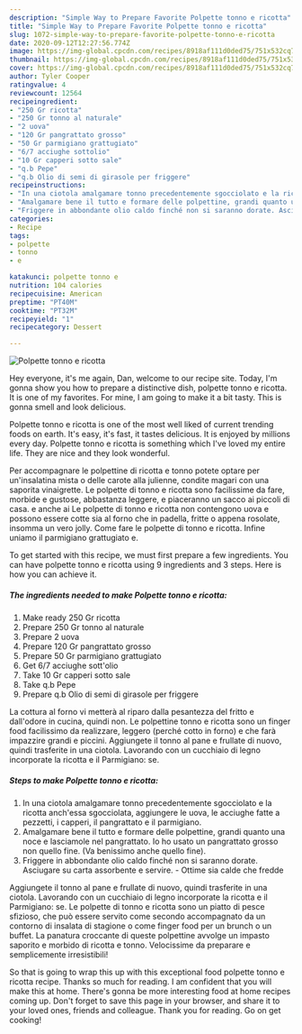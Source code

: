 ```yaml
---
description: "Simple Way to Prepare Favorite Polpette tonno e ricotta"
title: "Simple Way to Prepare Favorite Polpette tonno e ricotta"
slug: 1072-simple-way-to-prepare-favorite-polpette-tonno-e-ricotta
date: 2020-09-12T12:27:56.774Z
image: https://img-global.cpcdn.com/recipes/8918af111d0ded75/751x532cq70/polpette-tonno-e-ricotta-recipe-main-photo.jpg
thumbnail: https://img-global.cpcdn.com/recipes/8918af111d0ded75/751x532cq70/polpette-tonno-e-ricotta-recipe-main-photo.jpg
cover: https://img-global.cpcdn.com/recipes/8918af111d0ded75/751x532cq70/polpette-tonno-e-ricotta-recipe-main-photo.jpg
author: Tyler Cooper
ratingvalue: 4
reviewcount: 12564
recipeingredient:
- "250 Gr ricotta"
- "250 Gr tonno al naturale"
- "2 uova"
- "120 Gr pangrattato grosso"
- "50 Gr parmigiano grattugiato"
- "6/7 acciughe sottolio"
- "10 Gr capperi sotto sale"
- "q.b Pepe"
- "q.b Olio di semi di girasole per friggere"
recipeinstructions:
- "In una ciotola amalgamare tonno precedentemente sgocciolato e la ricotta anch&#39;essa sgocciolata, aggiungere le uova, le acciughe fatte a pezzetti, i capperi, il pangrattato e il parmigiano."
- "Amalgamare bene il tutto e formare delle polpettine, grandi quanto una noce e lasciamole nel pangrattato. Io ho usato un pangrattato grosso non quello fine. (Va benissimo anche quello fine)."
- "Friggere in abbondante olio caldo finché non si saranno dorate. Asciugare su carta assorbente e servire. Ottime sia calde che fredde"
categories:
- Recipe
tags:
- polpette
- tonno
- e

katakunci: polpette tonno e 
nutrition: 104 calories
recipecuisine: American
preptime: "PT40M"
cooktime: "PT32M"
recipeyield: "1"
recipecategory: Dessert

---
```



![Polpette tonno e ricotta](https://img-global.cpcdn.com/recipes/8918af111d0ded75/751x532cq70/polpette-tonno-e-ricotta-recipe-main-photo.jpg)

Hey everyone, it's me again, Dan, welcome to our recipe site. Today, I'm gonna show you how to prepare a distinctive dish, polpette tonno e ricotta. It is one of my favorites. For mine, I am going to make it a bit tasty. This is gonna smell and look delicious.

Polpette tonno e ricotta is one of the most well liked of current trending foods on earth. It's easy, it's fast, it tastes delicious. It is enjoyed by millions every day. Polpette tonno e ricotta is something which I've loved my entire life. They are nice and they look wonderful.

Per accompagnare le polpettine di ricotta e tonno potete optare per un&#39;insalatina mista o delle carote alla julienne, condite magari con una saporita vinaigrette. Le polpette di tonno e ricotta sono facilissime da fare, morbide e gustose, abbastanza leggere, e piaceranno un sacco ai piccoli di casa. e anche ai Le polpette di tonno e ricotta non contengono uova e possono essere cotte sia al forno che in padella, fritte o appena rosolate, insomma un vero jolly. Come fare le polpette di tonno e ricotta. Infine uniamo il parmigiano grattugiato e.


To get started with this recipe, we must first prepare a few ingredients. You can have polpette tonno e ricotta using 9 ingredients and 3 steps. Here is how you can achieve it.

<!--inarticleads1-->

##### The ingredients needed to make Polpette tonno e ricotta:

1. Make ready 250 Gr ricotta
1. Prepare 250 Gr tonno al naturale
1. Prepare 2 uova
1. Prepare 120 Gr pangrattato grosso
1. Prepare 50 Gr parmigiano grattugiato
1. Get 6/7 acciughe sott&#39;olio
1. Take 10 Gr capperi sotto sale
1. Take q.b Pepe
1. Prepare q.b Olio di semi di girasole per friggere


La cottura al forno vi metterà al riparo dalla pesantezza del fritto e dall&#39;odore in cucina, quindi non. Le polpettine tonno e ricotta sono un finger food facilissimo da realizzare, leggero (perché cotto in forno) e che farà impazzire grandi e piccini. Aggiungete il tonno al pane e frullate di nuovo, quindi trasferite in una ciotola. Lavorando con un cucchiaio di legno incorporate la ricotta e il Parmigiano: se. 

<!--inarticleads2-->

##### Steps to make Polpette tonno e ricotta:

1. In una ciotola amalgamare tonno precedentemente sgocciolato e la ricotta anch&#39;essa sgocciolata, aggiungere le uova, le acciughe fatte a pezzetti, i capperi, il pangrattato e il parmigiano.
1. Amalgamare bene il tutto e formare delle polpettine, grandi quanto una noce e lasciamole nel pangrattato. Io ho usato un pangrattato grosso non quello fine. (Va benissimo anche quello fine).
1. Friggere in abbondante olio caldo finché non si saranno dorate. Asciugare su carta assorbente e servire. - Ottime sia calde che fredde


Aggiungete il tonno al pane e frullate di nuovo, quindi trasferite in una ciotola. Lavorando con un cucchiaio di legno incorporate la ricotta e il Parmigiano: se. Le polpette di tonno e ricotta sono un piatto di pesce sfizioso, che può essere servito come secondo accompagnato da un contorno di insalata di stagione o come finger food per un brunch o un buffet. La panatura croccante di queste polpettine avvolge un impasto saporito e morbido di ricotta e tonno. Velocissime da preparare e semplicemente irresistibili! 

So that is going to wrap this up with this exceptional food polpette tonno e ricotta recipe. Thanks so much for reading. I am confident that you will make this at home. There's gonna be more interesting food at home recipes coming up. Don't forget to save this page in your browser, and share it to your loved ones, friends and colleague. Thank you for reading. Go on get cooking!
